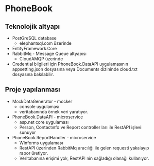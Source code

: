 # PhoneBook
## Teknolojik altyapı
* PostGreSQL database 
  * elephantsql.com üzerinde
* EntityFramework.Core 
* RabbitMq - Message Queue altyapısı 
  * CloudAMQP üzerinde
* Credential bilgileri için PhoneBook.DataAPI uygulamasının appsetting.json dosyasına veya Documents dizininde cloud.txt dosyasına bakılabilir. 

## Proje yapılanması
* MockDataGenerator - mocker
  * console uygulaması
  * veritabanında örnek veri yaratıyor.
* PhoneBook.DataAPI - microservice
  * asp.net core uygulaması
  * Person, Contactınfo ve Report controller ları ile RestAPI işlevi sunuyor
* PhoneBook.ReportHandler - microservice
  * Winforms uygulaması
  * RestAPI üzerinden RabbitMq aracılığı ile gelen requesti yakalayıp rapor üretiyor.
  * Veritabanına erişimi yok, RestAPI nin sağladığı olanağı kullanıyor.
